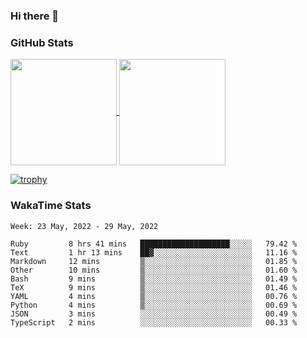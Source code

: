 ### Hi there 👋

### GitHub Stats

<a href="https://github.com/anuraghazra/github-readme-stats">
  <img align="center" height="170px" src="https://github-readme-stats.vercel.app/api/top-langs/?username=tksfjt1024&layout=compact&count_private=true&show_icons=true&show_icons=true&theme=graywhite" />
</a>
<a href="https://github.com/anuraghazra/github-readme-stats">
  <img align="center" height="170px" src="https://github-readme-stats.vercel.app/api?username=tksfjt1024&count_private=true&show_icons=true&show_icons=true&theme=graywhite" />
</a>

[![trophy](https://github-profile-trophy.vercel.app/?username=tksfjt1024)](https://github.com/ryo-ma/github-profile-trophy)

### WakaTime Stats

<!--START_SECTION:waka-->
```text
Week: 23 May, 2022 - 29 May, 2022

Ruby         8 hrs 41 mins   ████████████████████░░░░░   79.42 % 
Text         1 hr 13 mins    ██▓░░░░░░░░░░░░░░░░░░░░░░   11.16 % 
Markdown     12 mins         ▒░░░░░░░░░░░░░░░░░░░░░░░░   01.85 % 
Other        10 mins         ▒░░░░░░░░░░░░░░░░░░░░░░░░   01.60 % 
Bash         9 mins          ▒░░░░░░░░░░░░░░░░░░░░░░░░   01.49 % 
TeX          9 mins          ▒░░░░░░░░░░░░░░░░░░░░░░░░   01.46 % 
YAML         4 mins          ▒░░░░░░░░░░░░░░░░░░░░░░░░   00.76 % 
Python       4 mins          ▒░░░░░░░░░░░░░░░░░░░░░░░░   00.69 % 
JSON         3 mins          ░░░░░░░░░░░░░░░░░░░░░░░░░   00.49 % 
TypeScript   2 mins          ░░░░░░░░░░░░░░░░░░░░░░░░░   00.33 % 
```
<!--END_SECTION:waka-->
